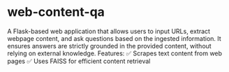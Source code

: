 # web-content-qa
A Flask-based web application that allows users to input URLs, extract webpage content, and ask questions based on the ingested information. It ensures answers are strictly grounded in the provided content, without relying on external knowledge.  Features: ✅ Scrapes text content from web pages ✅ Uses FAISS for efficient content retrieval
